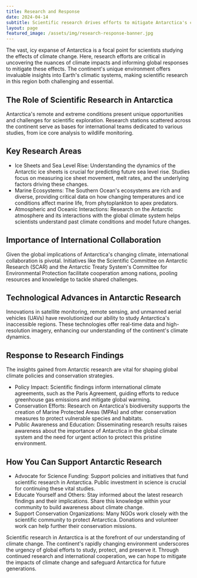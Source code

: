 ```yaml
---
title: Research and Response
date: 2024-04-14
subtitle: Scientific research drives efforts to mitigate Antarctica's climate impacts
layout: page
featured_image: /assets/img/research-response-banner.jpg
---
```


The vast, icy expanse of Antarctica is a focal point for scientists studying
the effects of climate change. Here, research efforts are critical in uncovering
the nuances of climate impacts and informing global responses to mitigate these
effects. The continent's unique environment offers invaluable insights into
Earth's climatic systems, making scientific research in this region both
challenging and essential.

## The Role of Scientific Research in Antarctica

Antarctica's remote and extreme conditions present unique opportunities and
challenges for scientific exploration. Research stations scattered across the
continent serve as bases for international teams dedicated to various studies,
from ice core analysis to wildlife monitoring.

## Key Research Areas

- Ice Sheets and Sea Level Rise: Understanding the dynamics of the Antarctic ice
  sheets is crucial for predicting future sea level rise. Studies focus on
  measuring ice sheet movement, melt rates, and the underlying factors driving
  these changes.
- Marine Ecosystems: The Southern Ocean's ecosystems are rich and diverse,
  providing critical data on how changing temperatures and ice conditions
  affect marine life, from phytoplankton to apex predators.
- Atmospheric and Oceanic Interactions: Research on the Antarctic atmosphere
  and its interactions with the global climate system helps scientists
  understand past climate conditions and model future changes.

## Importance of International Collaboration

Given the global implications of Antarctica's changing climate, international
collaboration is pivotal. Initiatives like the Scientific Committee on Antarctic
Research (SCAR) and the Antarctic Treaty System's Committee for Environmental
Protection facilitate cooperation among nations, pooling resources and
knowledge to tackle shared challenges.

## Technological Advances in Antarctic Research

Innovations in satellite monitoring, remote sensing, and unmanned aerial
vehicles (UAVs) have revolutionized our ability to study Antarctica's
inaccessible regions. These technologies offer real-time data and high-resolution
imagery, enhancing our understanding of the continent's climate dynamics.

## Response to Research Findings

The insights gained from Antarctic research are vital for shaping global climate
policies and conservation strategies.

- Policy Impact: Scientific findings inform international climate agreements,
  such as the Paris Agreement, guiding efforts to reduce greenhouse gas emissions
  and mitigate global warming.
- Conservation Efforts: Research on Antarctica's biodiversity supports the
  creation of Marine Protected Areas (MPAs) and other conservation measures to
  protect vulnerable species and habitats.
- Public Awareness and Education: Disseminating research results raises
  awareness about the importance of Antarctica in the global climate system and
  the need for urgent action to protect this pristine environment.

## How You Can Support Antarctic Research

- Advocate for Science Funding: Support policies and initiatives that fund
  scientific research in Antarctica. Public investment in science is crucial for
  continuing these vital studies.
- Educate Yourself and Others: Stay informed about the latest research findings
  and their implications. Share this knowledge within your community to build
  awareness about climate change.
- Support Conservation Organizations: Many NGOs work closely with the scientific
  community to protect Antarctica. Donations and volunteer work can help further
  their conservation missions.

Scientific research in Antarctica is at the forefront of our understanding of
climate change. The continent's rapidly changing environment underscores the
urgency of global efforts to study, protect, and preserve it. Through continued
research and international cooperation, we can hope to mitigate the impacts of
climate change and safeguard Antarctica for future generations.
